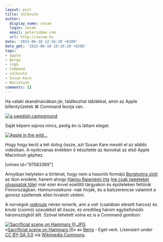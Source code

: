 ```yaml
---
layout: post
title: Valknute
author:
  display_name: sesam
  login: sesam
  email: petersz@me.com
  url: http://sesam.hu
date: '2015-06-18 12:16:20 +0200'
date_gmt: '2015-06-18 10:16:20 +0200'
tags:
- apple
- Norge
- logo
- Command
- valknute
- Susan Kare
- Macintosh
comments: []
---
```


Ha valaki skandináviában jár, találkozhat táblákkal, amin az Apple billentyűzetek ⌘ Command ikonja van.

[![a swedish campground](https://c1.staticflickr.com/5/4110/5049034808_d3833bff31_b.jpg)](https://www.flickr.com/photos/vanf/5049034808 "a swedish campground by Daniel Novta, on Flickr")

Saját képem sajnos nincs, pedig én is láttam eleget.

[![Apple in the wild...](https://c2.staticflickr.com/2/1147/584090720_62b7587402_o.jpg)](https://www.flickr.com/photos/amikeal/584090720 "Apple in the wild... by andem, on Flickr")

Hogy hogy kerül a két dolog össze, azt Susan Kare meséli el az alábbi videóban. A nyolcvanas években ő készítette az ikonokat az első Apple Macintosh géphez.

[vimeo id="97583369"]

Annyiban helytelen a történet, hogy nem a hasonló formájú [Borgholms slott](https://sv.wikipedia.org/wiki/Borgholms_slott) az ikon eredete, hanem ahogy [Hannu Rajaniemi írta](https://twitter.com/hannu/status/609730769620217856) ([ne csak tweeteket olvassatok tőle](http://sesam.hu/2013/06/29/%e6%b8%8b%e8%b0%b7%e3%81%ae%e3%83%a9%e3%83%96/)) már ezer évvel ezelőtti tárgyakon és épületeken feltűnik Finnországban. _Hannunvaakuna_ -nak hívják, és a balszerencse valamint a gonosz szellemek ellen hivatott védeni.

A norvégok _[valknute](https://no.wikipedia.org/wiki/Valknute)_ néven ismerik, ami a _valr_ (csatában elesett harcos) és _knute_ (csomó) szavakból áll össze, és eredtileg három egybefonódó háromszögből állt. Szóval lehetett volna ez is a Command gombon:

[![Sacrificial scene on Hammars \(I\).JPG](https://upload.wikimedia.org/wikipedia/commons/8/80/Sacrificial_scene_on_Hammars_%28I%29.JPG)](https://commons.wikimedia.org/wiki/File:Sacrificial_scene_on_Hammars_\(I\).JPG#/media/File:Sacrificial_scene_on_Hammars_\(I\).JPG)  
«[Sacrificial scene on Hammars (I)](https://commons.wikimedia.org/wiki/File:Sacrificial_scene_on_Hammars_\(I\).JPG#/media/File:Sacrificial_scene_on_Hammars_\(I\).JPG)» av [Berig](//commons.wikimedia.org/wiki/User:Berig "User:Berig") \- Eget verk. Lisensiert under [CC BY-SA 3.0](http://creativecommons.org/licenses/by-sa/3.0 "Creative Commons Attribution-Share Alike 3.0") via [Wikimedia Commons](https://commons.wikimedia.org/wiki).
